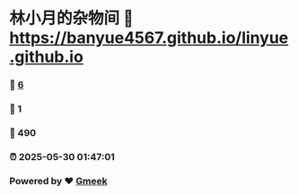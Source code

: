 # 林小月的杂物间 :link: https://banyue4567.github.io/linyue.github.io 
### :page_facing_up: [6](https://banyue4567.github.io/linyue.github.io/tag.html) 
### :speech_balloon: 1 
### :hibiscus: 490 
### :alarm_clock: 2025-05-30 01:47:01 
### Powered by :heart: [Gmeek](https://github.com/Meekdai/Gmeek)
